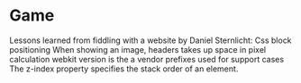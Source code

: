 # Game
Lessons learned from fiddling with a website by Daniel Sternlicht:
Css block positioning
When showing an image, headers takes up space in pixel calculation
webkit version is the a vendor prefixes used for support cases
The z-index property specifies the stack order of an element.
  
